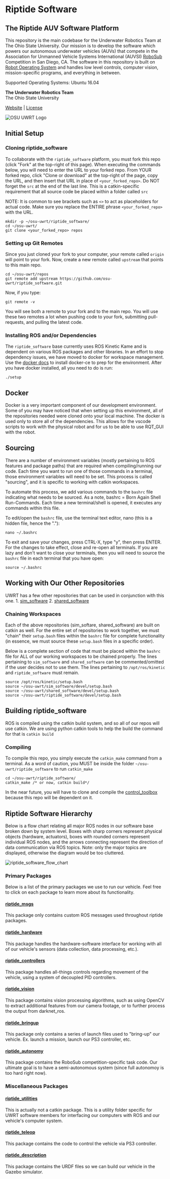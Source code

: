 # Riptide Software

## The Riptide AUV Software Platform

This repository is the main codebase for the Underwater Robotics Team at The Ohio State University. Our mission is to develop the software which powers our autonomous underwater vehicles \(AUVs\) that compete in the Association for Unmanned Vehicle Systems International \(AUVSI\) [RoboSub](https://robonation.org/programs/robosub/) Competition in San Diego, CA. The software in this repository is built on [Robot Operating System](http://www.ros.org/) and handles low level controls, computer vision, mission-specific programs, and everything in between.

Supported Operating Systems: Ubuntu 16.04

**The Underwater Robotics Team**  
The Ohio State University

[Website](https://uwrt.engineering.osu.edu) \| [License](https://github.com/osu-uwrt/riptide_software/tree/fac98cfa750df74dbb107f83064c3767e6346cc4/LICENSE/README.md)

![OSU UWRT Logo](.gitbook/assets/uwrt_logo_small.png)

## Initial Setup

### Cloning riptide\_software

To collaborate with the `riptide_software` platform, you must fork this repo \(click "Fork" at the top-right of this page\). When executing the commands below, you will need to enter the URL to your forked repo. From YOUR forked repo, click "Clone or download" at the top-right of the page, copy the URL, and then insert that URL in place of `<your_forked_repo>`. Do NOT forget the `src` at the end of the last line. This is a catkin-specific requirement that all source code be placed within a folder called `src`

NOTE: It is common to see brackets such as `<>` to act as placeholders for actual code. Make sure you replace the ENTIRE phrase `<your_forked_repo>` with the URL.

```text
mkdir -p ~/osu-uwrt/riptide_software/
cd ~/osu-uwrt/
git clone <your_forked_repo> repos
```

### Setting up Git Remotes

Since you just cloned your fork to your computer, your remote called `origin` will point to your fork. Now, create a new remote called `upstream` that points to this main repo.

```text
cd ~/osu-uwrt/repos
git remote add upstream https://github.com/osu-uwrt/riptide_software.git
```

Now, if you type:

```text
git remote -v
```

You will see both a remote to your fork and to the main repo. You will use these two remotes a lot when pushing code to your fork, submitting pull-requests, and pulling the latest code.

### Installing ROS and/or Dependencies

The `riptide_software` base currently uses ROS Kinetic Kame and is dependent on various ROS packages and other libraries. In an effort to stop dependency issues,
we have moved to docker for workspace management. Use the [docker docs](https://docs.docker.com/install/linux/docker-ce/ubuntu/) to install docker-ce to prep for the environment. After you have docker installed, all you need to do is run:
```
./setup

```

## Docker

Docker is a very important component of our development environment. Some of you may have noticed that when setting up this environment, all of the repositories needed were cloned onto your local machine. The docker is used only to store all of the dependencies. This allows for the vscode scripts to work with the physical robot and for us to be able to use RQT_GUI with the robot.

## Sourcing

There are a number of environment variables \(mostly pertaining to ROS features and package paths\) that are required when compiling/running our code. Each time you want to run one of those commands in a terminal, those environment variables will need to be set. This process is called "sourcing", and it is specific to working with catkin workspaces.

To automate this process, we add various commands to the `bashrc` file indicating what needs to be sourced. As a note, bashrc = Born Again Shell Run-Commands. Each time a new terminal/shell is opened, it executes any commands within this file.

To edit/open the `bashrc` file, use the terminal text editor, nano \(this is a hidden file, hence the "."\):

```text
nano ~/.bashrc
```

To exit and save your changes, press CTRL-X, type "y", then press ENTER. For the changes to take effect, close and re-open all terminals. If you are lazy and don't want to close your terminals, then you will need to source the `bashrc` file in each terminal that you have open:

```text
source ~/.bashrc
```

## Working with Our Other Repositories

UWRT has a few other repositories that can be used in conjunction with this one. 1. [sim\_software](https://github.com/osu-uwrt/sim_software) 2. [shared\_software](https://github.com/osu-uwrt/shared_software)

### Chaining Workspaces

Each of the above repositories \(sim\_softare, shared\_software\) are built on catkin as well. For the entire set of repositories to work together, we must "chain" their `setup.bash` files within the `bashrc` file for complete functionality \(in essence, we must source these `setup.bash` files in a specific order\).

Below is a complete section of code that must be placed within the `bashrc` file for ALL of our working workspaces to be chained properly. The lines pertaining to `sim_software` and `shared_software` can be commented/omitted if the user decides not to use them. The lines pertaining to `/opt/ros/kinetic` and `riptide_software` must remain.

```text
source /opt/ros/kinetic/setup.bash
source ~/osu-uwrt/sim_software/devel/setup.bash
source ~/osu-uwrt/shared_software/devel/setup.bash
source ~/osu-uwrt/riptide_software/devel/setup.bash
```

## Building riptide\_software

ROS is compiled using the catkin build system, and so all of our repos will use catkin. We are using python catkin tools to help the build the command for that is `catkin build`

### Compiling

To compile this repo, you simply execute the `catkin_make` command from a terminal. As a word of caution, you MUST be inside the folder `~/osu-uwrt/riptide_software` to run `catkin_make` 

```text
cd ~/osu-uwrt/riptide_software/
catkin_make /* or now, catkin build*/
```

In the near future, you will have to clone and compile the [control\_toolbox](https://github.com/osu-uwrt/control_toolbox) because this repo will be dependent on it.

## Riptide Software Hierarchy

Below is a flow chart relating all major ROS nodes in our software base broken down by system level. Boxes with sharp corners represent physical objects \(hardware, actuators\), boxes with rounded corners represent individual ROS nodes, and the arrows connecting represent the direction of data communication via ROS topics. Note: only the major topics are displayed, otherwise the diagram would be too cluttered.

![riptide\_software\_flow\_chart](.gitbook/assets/riptide_software_stack_full.png)

### Primary Packages

Below is a list of the primary packages we use to run our vehicle. Feel free to click on each package to learn more about its functionality.

#### [riptide\_msgs](https://github.com/osu-uwrt/riptide_software/tree/master/riptide_msgs)

This package only contains custom ROS messages used throughout riptide packages.

#### [riptide\_hardware](https://github.com/osu-uwrt/riptide_software/tree/master/riptide_hardware)

This package handles the hardware-software interface for working with all of our vehicle's sensors \(data collection, data processing, etc.\).

#### [riptide\_controllers](https://github.com/osu-uwrt/riptide_software/tree/master/riptide_controllers)

This package handles all-things controls regarding movement of the vehicle, using a system of decoupled PID controllers.

#### [riptide\_vision](https://github.com/osu-uwrt/riptide_software/tree/master/riptide_vision)

This package contains vision processing algorithms, such as using OpenCV to extract additional features from our camera footage, or to further process the output from darknet\_ros.

#### [riptide\_bringup](https://github.com/osu-uwrt/riptide_software/tree/master/riptide_bringup)

This package only contains a series of launch files used to "bring-up" our vehicle. Ex. launch a mission, launch our PS3 controller, etc.

#### [riptide\_autonomy](https://github.com/osu-uwrt/riptide_software/tree/master/riptide_autonomy)

This package contains the RoboSub competition-specific task code. Our ultimate goal is to have a semi-autonomous system \(since full autonomoy is too hard right now\).

### Miscellaneous Packages

#### [riptide\_utilities](https://github.com/osu-uwrt/riptide_software/tree/master/riptide_utilities)

This is actually not a catkin package. This is a utility folder specific for UWRT software members for interfacing our computers with ROS and our vehicle's computer system.

#### [riptide\_teleop](https://github.com/osu-uwrt/riptide_software/tree/master/riptide_teleop)

This package contains the code to control the vehicle via PS3 controller.

#### [riptide\_description](https://github.com/osu-uwrt/riptide_software/tree/master/riptide_description)

This package contains the URDF files so we can build our vehicle in the Gazebo simulator.

